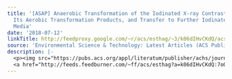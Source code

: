 ```yaml
---
title: '[ASAP] Anaerobic Transformation of the Iodinated X-ray Contrast Medium Iopromide,
  Its Aerobic Transformation Products, and Transfer to Further Iodinated X-ray Contrast
  Media'
date: '2018-07-12'
linkTitle: http://feedproxy.google.com/~r/acs/esthag/~3/k06dIHvCKdQ/acs.est.8b01140
source: 'Environmental Science & Technology: Latest Articles (ACS Publications)'
description: |-
  <p><img src="https://pubs.acs.org/appl/literatum/publisher/achs/journals/content/esthag/0/esthag.ahead-of-print/acs.est.8b01140/20180711/images/medium/es-2018-01140a_0005.gif" alt="TOC Graphic"/></p><div><cite>Environmental Science & Technology</cite></div><div>DOI: 10.1021/acs.est.8b01140</div><div class="feedflare">
  <a href="http://feeds.feedburner.com/~ff/acs/esthag?a=k06dIHvCKdQ:7oQEIJay7rI:yIl2AUoC8zA"><img src="http://feeds.feedburner.com/~ff/acs/esthag?d=yIl2AUoC8zA" border="0"></img></a>
---
```

